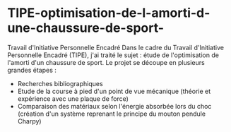 # TIPE-optimisation-de-l-amorti-d-une-chaussure-de-sport-
Travail d'Initiative Personnelle Encadré
Dans le cadre du Travail d'Initiative Personnelle Encadré (TIPE), j'ai traité le sujet : étude de l'optimisation de l'amorti d'un chaussure de sport. 
Le projet se découpe en plusieurs grandes étapes : 
- Recherches bibliographiques
- Etude de la course à pied d'un point de vue mécanique (théorie et expérience avec une plaque de force)
- Comparaison des matériaux selon l'énergie absorbée lors du choc (création d'un système reprenant le principe du mouton pendule Charpy)
